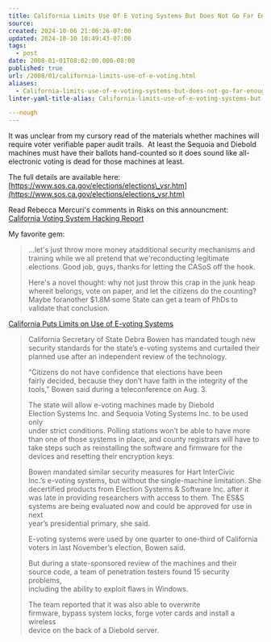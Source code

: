 ```yaml
---
title: California Limits Use Of E Voting Systems But Does Not Go Far Enough
source: 
created: 2024-10-06 21:06:26-07:00
updated: 2024-10-10 10:49:43-07:00
tags:
  - post
date: 2008-01-01T08:02:00.000-08:00
published: true
url: /2008/01/california-limits-use-of-e-voting.html
aliases:
  - California-limits-use-of-e-voting-systems-but-does-not-go-far-enough
linter-yaml-title-alias: California-limits-use-of-e-voting-systems-but-does-not-go-far-enough

---nough
---
```



It was unclear from my cursory read of the materials whether machines will require voter verifiable paper audit trails.  At least the Sequoia and Diebold machines must have their ballots hand-counted so it does sound like all-electronic voting is dead for those machines at least.  
  
The full details are available here:  [https://www.sos.ca.gov/elections/elections\_vsr.htm](https://www.sos.ca.gov/elections/elections_vsr.htm)  
  
Read Rebecca Mercuri's comments in Risks on this announcment:  [California Voting System Hacking Report](https://catless.ncl.ac.uk/Risks/24.76.html#subj2.1)  
  
My favorite gem:  
  

> ...let's just throw more money atadditional security mechanisms and training while we all pretend that we'reconducting legitimate elections. Good job, guys, thanks for letting the CASoS off the hook.  
>   
> Here's a novel thought: why not just throw this crap in the junk heap whereit belongs, vote on paper, and let the citizens do the counting? Maybe foranother $1.8M some State can get a team of PhDs to validate that conclusion.

  
[California Puts Limits on Use of E-voting Systems](https://www.computerworld.com/action/article.do?command=viewArticleBasic&articleId=300571&source=rss_topic17)  

> California Secretary of State Debra Bowen has mandated tough new  
> security standards for the state’s e-voting systems and curtailed their  
> planned use after an independent review of the technology.  
>   
> “Citizens do not have confidence that elections have been  
> fairly decided, because they don’t have faith in the integrity of the  
> tools,” Bowen said during a teleconference on Aug. 3.  
>   
> The state will allow e-voting machines made by Diebold  
> Election Systems Inc. and Sequoia Voting Systems Inc. to be used only  
> under strict conditions. Polling stations won’t be able to have more  
> than one of those systems in place, and county registrars will have to  
> take steps such as reinstalling the software and firmware for the  
> devices and resetting their encryption keys.  
>   
> Bowen mandated similar security measures for Hart InterCivic  
> Inc.’s e-voting systems, but without the single-machine limitation. She  
> decertified products from Election Systems & Software Inc. after it  
> was late in providing researchers with access to them. The ES&S  
> systems are being evaluated now and could be approved for use in next  
> year’s presidential primary, she said.  
>   
> E-voting systems were used by one quarter to one-third of California voters in last November’s election, Bowen said.  
>   
> But during a state-sponsored review of the machines and their  
> source code, a team of penetration testers found 15 security problems,  
> including the ability to exploit flaws in Windows.  
>   
> The team reported that it was also able to overwrite  
> firmware, bypass system locks, forge voter cards and install a wireless  
> device on the back of a Diebold server.